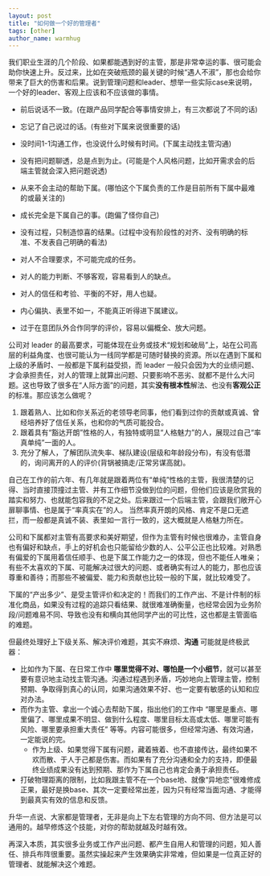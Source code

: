 ```yaml
---
layout: post
title: "如何做一个好的管理者"
tags: [other]
author_name: warmhug
---
```


我们职业生涯的几个阶段、如果都能遇到好的主管，那是非常幸运的事、很可能会助你快速上升。反过来，比如在突破瓶颈的最关键的时候“遇人不淑”，那也会给你带来了巨大的伤害和后果。说到管理问题和leader、想举一些实际case来说明，一个好的leader、客观上应该和不应该做的事情。

- 前后说话不一致。(在跟产品同学配合等事情安排上，有三次都说了不同的话)
- 忘记了自己说过的话。(有些对下属来说很重要的话)
- 没时间1-1沟通工作，也没说什么时候有时间。(下属主动找主管沟通)
- 没有把问题聊透，总是点到为止。(可能是个人风格问题，比如开需求会的后端主管就会深入把问题说透)

- 从来不会主动的帮助下属。(哪怕这个下属负责的工作是目前所有下属中最难的或最关注的)
- 成长完全是下属自己的事。(跑偏了怪你自己)
- 没有过程，只制造惊喜的结果。(过程中没有阶段性的对齐、没有明确的标准、不发表自己明确的看法)

- 对人不合理要求，不可能完成的任务。
- 对人的能力判断、不够客观，容易看到人的缺点。
- 对人的信任和考验、平衡的不好，用人也疑。

- 内心偏执、表里不如一，不能真正听得进下属建议。
- 过于在意团队外合作同学的评价，容易以偏概全、放大问题。

公司对 leader 的最高要求，可能体现在业务或技术“规划和破局”上，站在公司高层的利益角度、也很可能认为一线同学都是可随时替换的资源。所以在遇到下属和上级的矛盾时、一般都是下属利益受损，而 leader 一般只会因为大的业绩问题、才会承担责任，对人的管理上就算出问题、只要影响不恶劣、就都不是什么大问题。这也导致了很多在“人际方面”的问题，其实**没有根本性**解法、也没有**客观公正**的标准。那应该怎么做呢？

1. 跟着熟人、比如和你关系近的老领导老同事，他们看到过你的贡献或真诚、曾经培养好了信任关系，也和你的气质可能投合。
2. 跟着具有“豁达开朗”性格的人，有独特或明显“人格魅力”的人，展现过自己“率真单纯”一面的人。
3. 充分了解人，了解团队流失率、梯队建设(层级和年龄段分布)，有没有低潜的，询问离开的人的评价(背锅被搞走/正常另谋高就)。

自己在工作的前六年、有几年就是跟着两位有“单纯”性格的主管，我很清楚的记得、当时直接顶撞过主管、并有工作细节没做到位的问题，但他们应该是欣赏我的踏实和努力、也就能包容我的不足之处。后来跟过一个后端主管，会跟我们敞开心扉聊事情、也是属于“率真实在”的人。
当然率真开朗的风格、肯定不是口无遮拦，而一般都是真诚不装、表里如一言行一致的，这大概就是人格魅力所在。

公司和下属都对主管有高要求和美好期望，但作为主管有时候也很难办，主管自身也有偏好和缺点，手上的好机会也只能留给少数的人、公平公正也比较难。对熟悉有偏爱的下属用着信任顺手、也是下属工作能力之一的体现，但也不能任人唯亲；有些不太喜欢的下属、可能解决过很大的问题、或者确实有过人的能力，那也应该尊重和善待；而那些不被偏爱、能力和贡献也比较一般的下属，就比较难受了。

下属的“产出多少”、是受主管评价和决定的！而我们的工作产出、不是计件制的标准化商品，如果没有过程的追踪只看结果、就很难准确衡量，也经常会因为业务阶段/问题难易不同、导致也没有和横向其他同学产出的可比性，这也都是主管面临的难题。

但最终处理好上下级关系、解决评价难题，其实不麻烦、**沟通** 可能就是终极武器：

- 比如作为下属、在日常工作中 **哪里觉得不对、哪怕是一个小细节**，就可以甚至要有意识地主动找主管沟通。沟通过程遇到矛盾，巧妙地向上管理主管，控制预期、争取得到真心的认同，如果沟通效果不好、也一定要有敏感的认知和应对办法。
- 而作为主管、拿出一个诚心去帮助下属，指出他们的工作中 “哪里是重点、哪里偏了、哪里成果不明显、做到什么程度、哪里目标太高或太低、哪里可能有风险、哪里要承担重大责任” 等等。内容可能很多，但经常沟通、有效沟通，一定能说的完。
  - 作为上级、如果觉得下属有问题，藏着掖着、也不直接传达，最终如果不欢而散、于人于己都是伤害。而如果有了充分沟通和全力的支持，即便最终业绩成果没有达到预期、那作为下属自己也肯定会勇于承担责任。
- 打破物理距离的限制，比如我跟主管不在一个base地、就像“异地恋”很难修成正果，最好是换base、其次一定要经常出差，因为只有经常当面沟通、才能得到最真实有效的信息和反馈。

升华一点说、大家都是管理者，无非是向上下左右管理的方向不同、但方法是可以通用的。越早修炼这个技能，对你的帮助就越及时越有效。

再深入本质，其实很多业务或工作产出问题、都产生自用人和管理的问题，知人善任、排兵布阵很重要。虽然实操起来产生效果确实非常难，但如果是一位真正好的管理者、就能解决这个难题。
